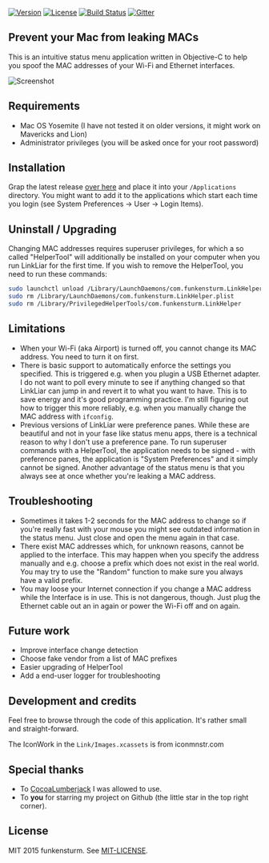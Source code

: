 [![Version](https://img.shields.io/github/release/halo/LinkLiar.svg?style=flat&label=version)](https://github.com/halo/LinkLiar/releases)
[![License](https://img.shields.io/badge/license-MIT-blue.svg?style=flat)](https://github.com/halo/LinkLiar/blob/master/LICENSE.md)
[![Build Status](https://travis-ci.org/halo/LinkLiar.svg?branch=master)](https://travis-ci.org/halo/LinkLiar)
[![Gitter](https://badges.gitter.im/Join%20Chat.svg)](https://gitter.im/halo/LinkLiar)

## Prevent your Mac from leaking MACs

This is an intuitive status menu application written in Objective-C to help you spoof the MAC addresses of your Wi-Fi and Ethernet interfaces.

![Screenshot](https://cdn.rawgit.com/halo/LinkLiar/master/doc/screenshot.png)

## Requirements

* Mac OS Yosemite (I have not tested it on older versions, it might work on Mavericks and Lion)
* Administrator privileges (you will be asked once for your root password)

## Installation

Grap the latest release [over here](https://github.com/halo/LinkLiar/releases) and place it into your `/Applications` directory. You might want to add it to the applications which start each time you login (see System Preferences -> User -> Login Items).

## Uninstall / Upgrading

Changing MAC addresses requires superuser privileges, for which a so called "HelperTool" will additionally be installed on your computer when you run LinkLiar for the first time. If you wish to remove the HelperTool, you need to run these commands:

```bash
sudo launchctl unload /Library/LaunchDaemons/com.funkensturm.LinkHelper.plist
sudo rm /Library/LaunchDaemons/com.funkensturm.LinkHelper.plist
sudo rm /Library/PrivilegedHelperTools/com.funkensturm.LinkHelper
```

## Limitations

* When your Wi-Fi (aka Airport) is turned off, you cannot change its MAC address. You need to turn it on first.
* There is basic support to automatically enforce the settings you specified. This is triggered e.g. when you plugin a USB Ethernet adapter. I do not want to poll every minute to see if anything changed so that LinkLiar can jump in and revert it to what you want to have. This is to save energy and it's good programming practice. I'm still figuring out how to trigger this more reliably, e.g. when you manually change the MAC address with `ifconfig`.
* Previous versions of LinkLiar were preference panes. While these are beautiful and not in your fase like status menu apps, there is a technical reason to why I don't use a preference pane. To run superuser commands with a HelperTool, the application needs to be signed - with preference panes, the application is "System Preferences" and it simply cannot be signed. Another advantage of the status menu is that you always see at once whether you're leaking a MAC address.

## Troubleshooting

* Sometimes it takes 1-2 seconds for the MAC address to change so if you're really fast with your mouse you might see outdated information in the status menu. Just close and open the menu again in that case.
* There exist MAC addresses which, for unknown reasons, cannot be applied to the interface. This may happen when you specify the address manually and e.g. choose a prefix which does not exist in the real world. You may try to use the "Random" function to make sure you always have a valid prefix.
* You may loose your Internet connection if you change a MAC address while the Interface is in use. This is not dangerous, though. Just plug the Ethernet cable out an in again or power the Wi-Fi off and on again.

## Future work

* Improve interface change detection
* Choose fake vendor from a list of MAC prefixes
* Easier upgrading of HelperTool
* Add a end-user logger for troubleshooting

## Development and credits

Feel free to browse through the code of this application. It's rather small and straight-forward.

The IconWork in the `Link/Images.xcassets` is from iconmnstr.com

## Special thanks

* To [CocoaLumberjack](https://github.com/CocoaLumberjack/CocoaLumberjack) I was allowed to use.
* To **you** for starring my project on Github (the little star in the top right corner).

## License

MIT 2015 funkensturm. See [MIT-LICENSE](https://github.com/halo/LinkLiar/blob/master/LICENSE.md).
